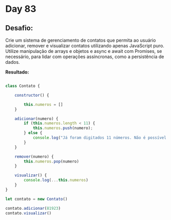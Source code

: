 # Day 83

## Desafio:

Crie um sistema de gerenciamento de contatos que permita ao usuário adicionar, remover e visualizar contatos utilizando apenas JavaScript puro. Utilize manipulação de arrays e objetos e async e await com Promises, se necessário, para lidar com operações assíncronas, como a persistência de dados.
        
**Resultado:**

```javascript

class Contato {

    constructor() {

        this.numeros = []
    }

    adicionar(numero) {
        if (this.numeros.length < 11) {
            this.numeros.push(numero);
        } else {
            console.log("Já foram digitados 11 números. Não é possível adicionar mais.");
        }
    }

    remover(numero) {
        this.numeros.pop(numero)
    }

    visualizar() {
        console.log(...this.numeros)
    }
}

let contato = new Contato()

contato.adicionar(81923)
contato.visualizar()
